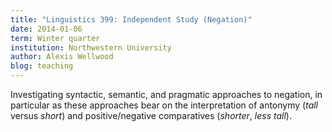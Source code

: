 ```yaml
---
title: "Linguistics 399: Independent Study (Negation)"
date: 2014-01-06
term: Winter quarter
institution: Northwestern University
author: Alexis Wellwood
blog: teaching
---
```


Investigating syntactic, semantic, and pragmatic approaches to negation, in particular as these approaches bear on the interpretation of antonymy (*tall* versus *short*) and positive/negative comparatives (*shorter*, *less tall*).